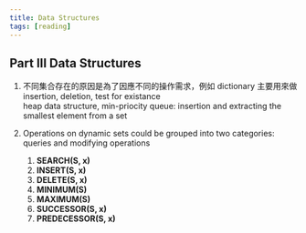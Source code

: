 ```yaml
---
title: Data Structures
tags: [reading]
---
```


## Part III Data Structures

1. 不同集合存在的原因是為了因應不同的操作需求，例如 dictionary 主要用來做 insertion, deletion, test for existance  
heap data structure, min-priocity queue: insertion and extracting the smallest element from a set

2. Operations on dynamic sets could be grouped into two categories: queries and modifying operations

    1. **SEARCH(S, x)**
    2. **INSERT(S, x)**
    3. **DELETE(S, x)**
    4. **MINIMUM(S)**
    5. **MAXIMUM(S)**
    6. **SUCCESSOR(S, x)**
    7. **PREDECESSOR(S, x)**
